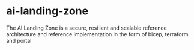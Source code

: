# ai-landing-zone
The AI Landing Zone is a secure, resilient and scalable reference architecture and reference implementation in the form of bicep, terraform and portal
